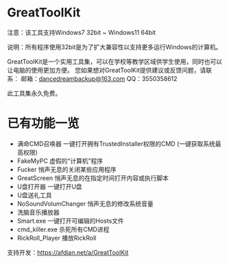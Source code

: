 # GreatToolKit

注意：该工具支持Windows7 32bit ~ Windows11 64bit

说明：所有程序使用32bit是为了扩大兼容性以支持更多运行Windows的计算机。

GreatToolKit是一个实用工具集，可以在学校等教学区域供学生使用，同时也可以让电脑的使用更加方便。
您如果想对GreatToolKit提供建议或反馈问题，请联系：
邮箱：dancedreambackup@163.com
QQ：3550358612

此工具集永久免费。

# 已有功能一览

- 满命CMD召唤器   一键打开拥有TrustedInstaller权限的CMD (一键获取系统最高权限)
- FakeMyPC   虚假的“计算机”程序
- Fucker   悄声无息的关闭某些应用程序
- GreatScreen   悄声无息的在指定时间打开内容或执行脚本
- U盘打开器   一键打开U盘
- U盘送礼工具
- NoSoundVolumChanger   悄声无息的修改系统音量
- 洗脑音乐播放器
- Smart.exe   一键打开可编辑的Hosts文件
- cmd_killer.exe   杀死所有CMD进程
- RickRoll_Player   播放RickRoll

支持开发：https://afdian.net/a/GreatToolKit

